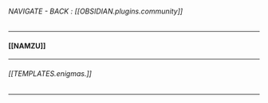 ###### NAVIGATE - BACK : [[OBSIDIAN.plugins.community]]
-----
#### [[NAMZU]]


------
###### [[TEMPLATES.enigmas.]]
-----
